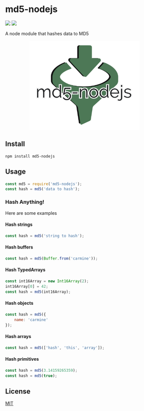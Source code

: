 # md5-nodejs

![](https://travis-ci.com/cdimascio/md5-node.svg?branch=master)
![](https://img.shields.io/badge/license-MIT-blue.svg)

A node module that hashes data to MD5

<p align="center">
<img src="https://raw.githubusercontent.com/cdimascio/md5-node/master/assets/md5-nodejs.png" width="350px">
</p>

## Install

```shell
npm install md5-nodejs
```

## Usage

```javascript
const md5 = require('md5-nodejs');
const hash = md5('data to hash');
```

### Hash Anything!
Here are some examples

#### Hash strings
```javascript
const hash = md5('string to hash');
```
#### Hash buffers
```javascript
const hash = md5(Buffer.from('carmine'));
```
#### Hash TypedArrays
```javascript
const int16Array = new Int16Array(2);
int16Array[0] = 42;
const hash = md5(int16Array);
```

#### Hash objects
```javascript
const hash = md5({
    name: 'carmine'
});
```

#### Hash arrays
```javascript
const hash = md5(['hash', 'this', 'array']);
```

#### Hash primitives
```javascript
const hash = md5(3.14159265359);
const hash = md5(true);
```


## License
[MIT](LICENSE)
